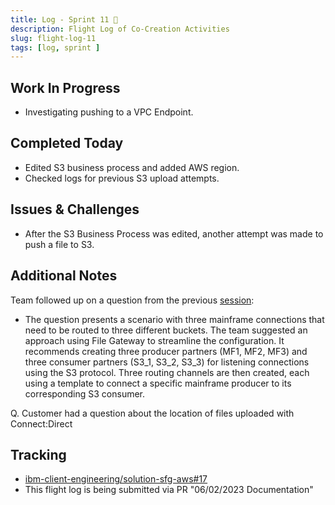 ```yaml
---
title: Log - Sprint 11 🛫
description: Flight Log of Co-Creation Activities
slug: flight-log-11
tags: [log, sprint ]
---
```


## Work In Progress
- Investigating pushing to a VPC Endpoint. 
## Completed Today
- Edited S3 business process and added AWS region.
- Checked logs for previous S3 upload attempts.
## Issues & Challenges
- After the S3 Business Process was edited, another attempt was made to push a file to S3. 
## Additional Notes
Team followed up on a question from the previous [session](./flight-log-10):
- The question presents a scenario with three mainframe connections that need to be routed to three different buckets. The team suggested an approach using File Gateway to streamline the configuration. It recommends creating three producer partners (MF1, MF2, MF3) and three consumer partners (S3_1, S3_2, S3_3) for listening connections using the S3 protocol. Three routing channels are then created, each using a template to connect a specific mainframe producer to its corresponding S3 consumer. 
  
Q. Customer had a question about the location of files uploaded with Connect:Direct

## Tracking
- [ibm-client-engineering/solution-sfg-aws#17](https://zenhub.ibm.com/workspaces/st5-action-information-center-64343620d0cfd0000f03a114/issues/ibm-client-engineering/solution-sfg-aws/17)
- This flight log is being submitted via PR "06/02/2023 Documentation"